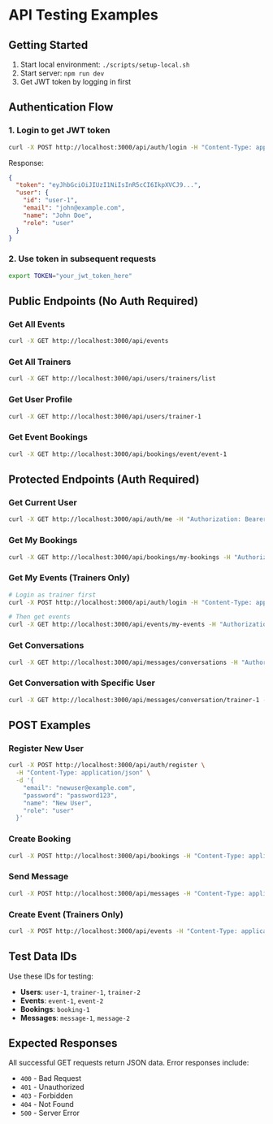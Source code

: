 # API Testing Examples

## Getting Started

1. Start local environment: `./scripts/setup-local.sh`
2. Start server: `npm run dev`
3. Get JWT token by logging in first

## Authentication Flow

### 1. Login to get JWT token
```bash
curl -X POST http://localhost:3000/api/auth/login -H "Content-Type: application/json" -d '{"email":"john@example.com","password":"password123"}'
```

Response:
```json
{
  "token": "eyJhbGciOiJIUzI1NiIsInR5cCI6IkpXVCJ9...",
  "user": {
    "id": "user-1",
    "email": "john@example.com",
    "name": "John Doe",
    "role": "user"
  }
}
```

### 2. Use token in subsequent requests
```bash
export TOKEN="your_jwt_token_here"
```

## Public Endpoints (No Auth Required)

### Get All Events
```bash
curl -X GET http://localhost:3000/api/events
```

### Get All Trainers
```bash
curl -X GET http://localhost:3000/api/users/trainers/list
```

### Get User Profile
```bash
curl -X GET http://localhost:3000/api/users/trainer-1
```

### Get Event Bookings
```bash
curl -X GET http://localhost:3000/api/bookings/event/event-1
```

## Protected Endpoints (Auth Required)

### Get Current User
```bash
curl -X GET http://localhost:3000/api/auth/me -H "Authorization: Bearer $TOKEN"
```

### Get My Bookings
```bash
curl -X GET http://localhost:3000/api/bookings/my-bookings -H "Authorization: Bearer $TOKEN"
```

### Get My Events (Trainers Only)
```bash
# Login as trainer first
curl -X POST http://localhost:3000/api/auth/login -H "Content-Type: application/json" -d '{"email":"sarah@example.com","password":"password123"}'

# Then get events
curl -X GET http://localhost:3000/api/events/my-events -H "Authorization: Bearer $TRAINER_TOKEN"
```

### Get Conversations
```bash
curl -X GET http://localhost:3000/api/messages/conversations -H "Authorization: Bearer $TOKEN"
```

### Get Conversation with Specific User
```bash
curl -X GET http://localhost:3000/api/messages/conversation/trainer-1 -H "Authorization: Bearer $TOKEN"
```

## POST Examples

### Register New User
```bash
curl -X POST http://localhost:3000/api/auth/register \
  -H "Content-Type: application/json" \
  -d '{
    "email": "newuser@example.com",
    "password": "password123",
    "name": "New User",
    "role": "user"
  }'
```

### Create Booking
```bash
curl -X POST http://localhost:3000/api/bookings -H "Content-Type: application/json" -H "Authorization: Bearer $TOKEN" -d '{"event":"event-2","notes":"Looking forward to the HIIT session"}'
```

### Send Message
```bash
curl -X POST http://localhost:3000/api/messages -H "Content-Type: application/json" -H "Authorization: Bearer $TOKEN" -d '{"recipient":"trainer-1","content":"What should I bring to the yoga class?"}'
```

### Create Event (Trainers Only)
```bash
curl -X POST http://localhost:3000/api/events -H "Content-Type: application/json" -H "Authorization: Bearer $TRAINER_TOKEN" -d '{"title":"Evening Pilates","description":"Relaxing pilates session","date":"2024-01-20","time":"19:00","duration":60,"capacity":12,"price":30}'
```

## Test Data IDs

Use these IDs for testing:

- **Users**: `user-1`, `trainer-1`, `trainer-2`
- **Events**: `event-1`, `event-2`
- **Bookings**: `booking-1`
- **Messages**: `message-1`, `message-2`

## Expected Responses

All successful GET requests return JSON data. Error responses include:
- `400` - Bad Request
- `401` - Unauthorized
- `403` - Forbidden
- `404` - Not Found
- `500` - Server Error